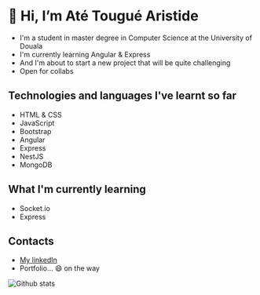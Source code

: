 # 👋 Hi, I’m Até Tougué Aristide
 - I'm a student in master degree in Computer Science at the University of Douala
 - I'm currently learning Angular & Express
 - And I'm about to start a new project that will be quite challenging
 - Open for collabs
 
## Technologies and languages I've learnt so far
- HTML & CSS
- JavaScript
- Bootstrap
- Angular
- Express
- NestJS
- MongoDB

## What I'm currently learning
- Socket.io
- Express

## Contacts
- [My linkedIn](https://linkedin.com/in/atetheone)
- Portfolio... 😄 on the way


![Github stats](https://github-readme-stats.vercel.app/api?username=atetheone)

<!---
atetheone/atetheone is a ✨ special ✨ repository because its `README.md` (this file) appears on your GitHub profile.
You can click the Preview link to take a look at your changes.
--->

